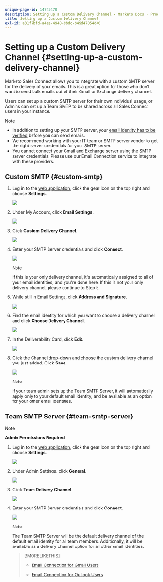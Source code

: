 ```yaml
---
unique-page-id: 14746470
description: Setting up a Custom Delivery Channel - Marketo Docs - Product Documentation
title: Setting up a Custom Delivery Channel
exl-id: a31f7bfd-a4ee-4948-9bdc-b49d47054d40
---
```

# Setting up a Custom Delivery Channel {#setting-up-a-custom-delivery-channel}

Marketo Sales Connect allows you to integrate with a custom SMTP server for the delivery of your emails. This is a great option for those who don't want to send bulk emails out of their Gmail or Exchange delivery channel.

Users can set up a custom SMTP server for their own individual usage, or Admins can set up a Team SMTP to be shared across all Sales Connect users in your instance.

>[!NOTE]
>
>* In addition to setting up your SMTP server, your [email identity has to be verified](/help/marketo/product-docs/marketo-sales-connect/getting-started/email-settings/verify-your-email.md) before you can send emails.
>* We recommend working with your IT team or SMTP server vendor to get the right server credentials for your SMTP server.
>* You cannot connect your Gmail and Exchange server using the SMTP server credentials. Please use our Email Connection service to integrate with these providers.

## Custom SMTP {#custom-smtp}

1. Log in to the [web application](https://toutapp.com/login), click the gear icon on the top right and choose **Settings**.

   ![](assets/setting-up-a-custom-delivery-channel-1.png)

1. Under My Account, click **Email Settings**.

   ![](assets/setting-up-a-custom-delivery-channel-2.png)

1. Click **Custom Delivery Channel**.

   ![](assets/setting-up-a-custom-delivery-channel-3.png)

1. Enter your SMTP Server credentials and click **Connect**.

   ![](assets/setting-up-a-custom-delivery-channel-4.png)

   >[!NOTE]
   >
   >If this is your only delivery channel, it's automatically assigned to all of your email identities, and you're done here. If this is not your only delivery channel, please continue to Step 5.

1. While still in Email Settings, click **Address and Signature**.

   ![](assets/setting-up-a-custom-delivery-channel-5.png)

1. Find the email identity for which you want to choose a delivery channel and click **Choose Delivery Channel**.

   ![](assets/setting-up-a-custom-delivery-channel-6.png)

1. In the Deliverability Card, click **Edit**.

   ![](assets/setting-up-a-custom-delivery-channel-7.png)

1. Click the Channel drop-down and choose the custom delivery channel you just added. Click **Save**.

   ![](assets/setting-up-a-custom-delivery-channel-8.png)

   >[!NOTE]
   >
   >If your team admin sets up the Team SMTP Server, it will automatically apply only to your default email identity, and be available as an option for your other email identities.

## Team SMTP Server {#team-smtp-server}

   >[!NOTE]
   >
   >**Admin Permissions Required**

1. Log in to the [web application](https://toutapp.com/login), click the gear icon on the top right and choose **Settings**.

   ![](assets/setting-up-a-custom-delivery-channel-9.png)

1. Under Admin Settings, click **General**.

   ![](assets/setting-up-a-custom-delivery-channel-10.png)

1. Click **Team Delivery Channel**.

   ![](assets/setting-up-a-custom-delivery-channel-11.png)

1. Enter your SMTP Server credentials and click **Connect**.

   ![](assets/setting-up-a-custom-delivery-channel-12.png)

   >[!NOTE]
   >
   >The Team SMTP Server will be the default delivery channel of the default email identity for all team members. Additionally, it will be available as a delivery channel option for all other email identities.

   >[!MORELIKETHIS]
   >
   >* [Email Connection for Gmail Users](/help/marketo/product-docs/marketo-sales-connect/email-plugins/gmail/email-connection-for-gmail-users.md)
   >
   >* [Email Connection for Outlook Users](/help/marketo/product-docs/marketo-sales-connect/email-plugins/msc-for-outlook/email-connection-for-outlook-users.md)
